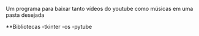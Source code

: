 Um programa para baixar tanto vídeos do youtube como músicas em uma pasta desejada

**Bibliotecas
-tkinter
-os
-pytube